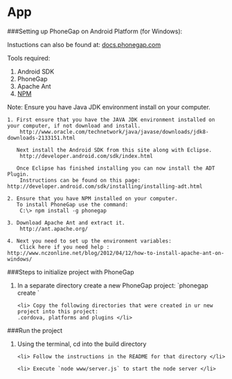 App
===============

###Setting up PhoneGap on Android Platform (for Windows):

Instuctions can also be found at:
<a href="http://docs.phonegap.com/en/2.2.0/guide_getting-started_android_index.md.html"> docs.phonegap.com </a>

Tools required:
<ol>
	<li> Android SDK </li>
	<li> PhoneGap </li>
	<li> Apache Ant </li>
	<li> <a href="http://nodejs.org/download/"> NPM </a> </li>
</ol>

Note: Ensure you have Java JDK environment install on your computer.

	1. First ensure that you have the JAVA JDK environment installed on your computer, if not download and install.
	   	http://www.oracle.com/technetwork/java/javase/downloads/jdk8-downloads-2133151.html

	   Next install the Android SDK from this site along with Eclipse.
		http://developer.android.com/sdk/index.html

	   Once Eclipse has finished installing you can now install the ADT Plugin.
		Instructions can be found on this page: http://developer.android.com/sdk/installing/installing-adt.html

	2. Ensure that you have NPM installed on your computer. 
	   To install PhoneGap use the command:
	   	C:\> npm install -g phonegap

	3. Download Apache Ant and extract it. 
		http://ant.apache.org/

	4. Next you need to set up the environment variables:
		Click here if you need help : http://www.nczonline.net/blog/2012/04/12/how-to-install-apache-ant-on-windows/

###Steps to initialize project with PhoneGap

<ol>
	<li> In a separate directory create a new PhoneGap project: 
	`phonegap create <project name>`</li>

	<li> Copy the following directories that were created in ur new project into this project:
	.cordova, platforms and plugins </li>
</ol>

###Run the project

<ol>
	<li> Using the terminal, cd into the build directory </li>

	<li> Follow the instructions in the README for that directory </li>

	<li> Execute `node www/server.js` to start the node server </li>
</ol>